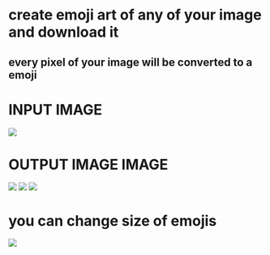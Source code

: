 <h1>create emoji art of any of your image and download it</h1>
<h2>every pixel of your image will be converted to a emoji</h2>

<h1>INPUT IMAGE</h1>
<img src = "https://github.com/YooAshu/asciiart/assets/95643200/73e7234d-8754-4e18-9980-67d81f636519">

<h1>OUTPUT IMAGE IMAGE</h1>
<img src = "https://github.com/YooAshu/emojiArtGenerator/assets/95643200/f72185db-2750-43e1-80d3-768812c70377">

<img src = "https://github.com/YooAshu/emojiArtGenerator/assets/95643200/427a1ada-d70c-4fe4-8e7f-d9e714ee7ecf">

<img src = "https://github.com/YooAshu/emojiArtGenerator/assets/95643200/5744f066-8213-4a72-8ffb-6565bdb9e123">





<h1>you can change size of emojis</h1>
<img src = "https://github.com/YooAshu/emojiArtGenerator/assets/95643200/f424cbc9-27c7-4343-8891-7d65f291b2e8">


